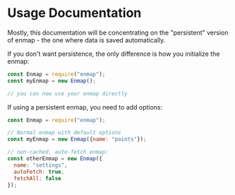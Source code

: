 # Usage Documentation

Mostly, this documentation will be concentrating on the "persistent" version of enmap - the one where data is saved automatically.

If you don't want persistence, the only difference is how you initialize the enmap: 

```javascript
const Enmap = require("enmap");
const myEnmap = new Enmap();

// you can now use your enmap directly
```

If using a persistent enmap, you need to add options: 

```javascript
const Enmap = require("enmap");

// Normal enmap with default options
const myEnmap = new Enmap({name: "points"});

// non-cached, auto-fetch enmap: 
const otherEnmap = new Enmap({
  name: "settings",
  autoFetch: true,
  fetchAll: false
});
```




